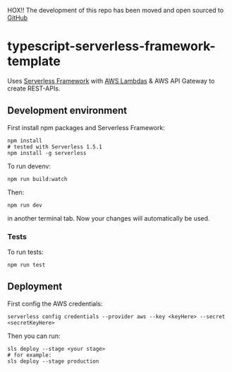 HOX!!
The development of this repo has been moved and open sourced to [GitHub](https://github.com/CheckoutFinland/serverless-framework-typescript-project-template)

# typescript-serverless-framework-template

Uses [Serverless Framework](https://serverless.com/) with [AWS Lambdas](https://aws.amazon.com/lambda/) & AWS API Gateway to create REST-APIs.

## Development environment

First install npm packages and Serverless Framework:

    npm install
    # tested with Serverless 1.5.1
    npm install -g serverless

To run devenv:

    npm run build:watch

Then:

    npm run dev

in another terminal tab. Now your changes will automatically be used.

### Tests
To run tests:

    npm run test



## Deployment

First config the AWS credentials:

    serverless config credentials --provider aws --key <keyHere> --secret <secretKeyHere>

Then you can run:

    sls deploy --stage <your stage>
    # for example:
    sls deploy --stage production